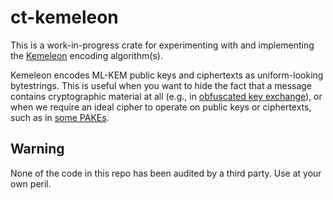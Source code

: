 # ct-kemeleon

This is a work-in-progress crate for experimenting with and implementing the [Kemeleon](https://datatracker.ietf.org/doc/draft-veitch-kemeleon/) encoding algorithm(s).

Kemeleon encodes ML-KEM public keys and ciphertexts as uniform-looking bytestrings.
This is useful when you want to hide the fact that a message contains cryptographic material at all (e.g., in [obfuscated key exchange](https://eprint.iacr.org/2024/1086)), or when we require an ideal cipher to operate on public keys or ciphertexts, such as in [some PAKEs](https://eprint.iacr.org/2023/470).

## Warning

None of the code in this repo has been audited by a third party. Use at your own peril.
